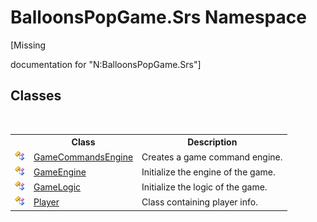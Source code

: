 # BalloonsPopGame.Srs Namespace
 

\[Missing <summary> documentation for "N:BalloonsPopGame.Srs"\]


## Classes
&nbsp;<table><tr><th></th><th>Class</th><th>Description</th></tr><tr><td>![Public class](media/pubclass.gif "Public class")</td><td><a href="141b65d1-19ac-1245-67c1-6361e3fd797d">GameCommandsEngine</a></td><td>
Creates a game command engine.</td></tr><tr><td>![Public class](media/pubclass.gif "Public class")</td><td><a href="ece93752-6d51-f1de-10f1-f5c57e3d2e3c">GameEngine</a></td><td>
Initialize the engine of the game.</td></tr><tr><td>![Public class](media/pubclass.gif "Public class")</td><td><a href="eed59c9f-66c1-8a01-5730-318150d765b9">GameLogic</a></td><td>
Initialize the logic of the game.</td></tr><tr><td>![Public class](media/pubclass.gif "Public class")</td><td><a href="a28fb4ed-16fe-c791-b9f5-7b11f11b6dbd">Player</a></td><td>
Class containing player info.</td></tr></table>&nbsp;
